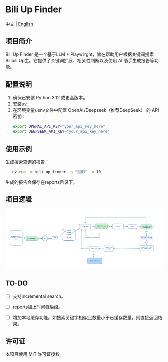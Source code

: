 # Bili Up Finder

中文 | [English](README_en.md)

## 项目简介

Bili Up Finder 是一个基于LLM + Playwirght，旨在帮助用户根据关键词搜索 Bilibili Up主。它提供了关键词扩展、相关性判断以及使用 AI 助手生成报告等功能。


## 配置说明

1. 确保已安装 Python 3.12 或更高版本。
2. 安装[uv](https://docs.astral.sh/uv/getting-started/installation/).
3. 在环境变量/.env文件中配置 OpenAI/Deepseek（推荐DeepSeek） 的 API 密钥：
   ```bash
   export OPENAI_API_KEY="your_api_key_here"
   export DEEPSEEK_API_KEY="your_api_key_here"
   ```


## 使用示例

生成搜索查询的报告：
```bash
   uv run -m bili_up_finder -q "摄影" -n 10  
```
生成的报告会保存在reports目录下。

## 项目逻辑

![](assets/workflow.png)


## TO-DO
- [ ] 支持incremental search。
- [ ] reports加上时间戳后缀。
- [ ] 增加本地缓存功能。如搜索关键字相似且数量小于已缓存数量，则直接返回结果。
  

## 许可证

本项目使用 MIT 许可证授权。